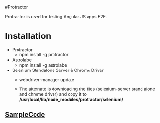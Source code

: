 #Protractor

Protractor is used for testing Angular JS apps E2E.

# Installation

- Protractor
	- npm install -g protractor
- Astrolabe
	- npm install -g astrolabe
- Selenium Standalone Server & Chrome Driver		
	- webdriver-manager update

	- The alternate is downloading the files (selenium-server stand alone and chrome driver) and 	copy it to **/usr/local/lib/node_modules/protractor/selenium/** 

## [SampleCode](https://github.com/jags14385/Protractor-Spike)